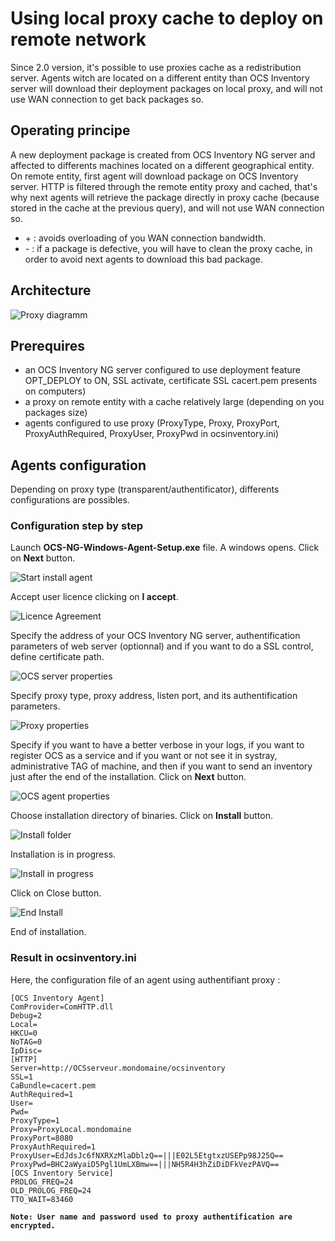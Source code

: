 # Using local proxy cache to deploy on remote network

Since 2.0 version, it's possible to use proxies cache as a redistribution server. Agents witch are
located on a different entity than OCS Inventory server will download their deployment packages
on local proxy, and will not use WAN connection to get back packages so.

## Operating principe

A new deployment package is created from OCS Inventory NG server and affected to differents machines
located on a different geographical entity. On remote entity, first agent will download package
on OCS Inventory server. HTTP is filtered through the remote entity proxy and cached, that's why
next agents will retrieve the package directly in proxy cache (because stored in the cache at the
previous query), and will not use WAN connection so.

* \+ : avoids overloading of you WAN connection bandwidth.
* \- : if a package is defective, you will have to clean the proxy cache, in order to avoid next
agents to download this bad package.

## Architecture

![Proxy diagramm](../../img/server/schema/proxy_cache_deploy.jpg)

## Prerequires

* an OCS Inventory NG server configured to use deployment feature OPT_DEPLOY to ON, SSL activate,
certificate SSL cacert.pem presents on computers)
* a proxy on remote entity with a cache relatively large (depending on you packages size)
* agents configured to use proxy (ProxyType, Proxy, ProxyPort, ProxyAuthRequired, ProxyUser,
ProxyPwd in ocsinventory.ini)

## Agents configuration

Depending on proxy type (transparent/authentificator), differents configurations are possibles.

### **Configuration step by step**

Launch **OCS-NG-Windows-Agent-Setup.exe** file. A windows opens. Click on **Next** button.

![Start install agent](../../img/agent/windows/install_agent_win_proxy1.png)

Accept user licence clicking on **I accept**.

![Licence Agreement](../../img/agent/windows/install_agent_win_proxy2.png)

Specify the address of your OCS Inventory NG server, authentification parameters of web server (optionnal)
and if you want to do a SSL control, define certificate path.

![OCS server properties](../../agent/windows/install_agent_win_proxy3.png)

Specify proxy type, proxy address, listen port, and its authentification parameters.

![Proxy properties](../../img/agent/windows/install_agent_win_proxy4.png)

Specify if you want to have a better verbose in your logs, if you want to register OCS as a service
and if you want or not see it in systray, administrative TAG of machine, and then if you want to send
an inventory just after the end of the installation. Click on **Next** button.

![OCS agent properties](../../img/agent/windows/install_agent_win_proxy5.png)

Choose installation directory of binaries. Click on **Install** button.

![Install folder](../../img/agent/windows/install_agent_win_proxy6.png)

Installation is in progress.

![Install in progress](../../img/agent/windows/install_agent_win_proxy7.png)

Click on Close button.

![End Install](../../img/agent/windows/install_agent_win_proxy1.png)

End of installation.

### **Result in ocsinventory.ini**

Here, the configuration file of an agent using authentifiant proxy :

    [OCS Inventory Agent]
    ComProvider=ComHTTP.dll
    Debug=2
    Local=
    HKCU=0
    NoTAG=0
    IpDisc=
    [HTTP]
    Server=http://OCSserveur.mondomaine/ocsinventory
    SSL=1
    CaBundle=cacert.pem
    AuthRequired=1
    User=
    Pwd=
    ProxyType=1
    Proxy=ProxyLocal.mondomaine
    ProxyPort=8080
    ProxyAuthRequired=1
    ProxyUser=EdJdsJc6fNXRXzMlaDblzQ==|||E02L5EtgtxzUSEPp98J25Q==
    ProxyPwd=BHC2aWyaiD5Pgl1UmLXBmw==|||NH5R4H3hZiDiDFkVezPAVQ==
    [OCS Inventory Service]
    PROLOG_FREQ=24
    OLD_PROLOG_FREQ=24
    TTO_WAIT=83460

**`Note: User name and password used to proxy authentification are encrypted.`**
